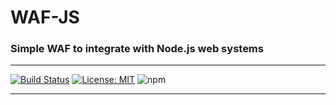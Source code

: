 # WAF-JS
### Simple WAF to integrate with Node.js web systems 
---

[![Build Status](https://travis-ci.org/undertuga/WAF-JS.svg?branch=master)](https://travis-ci.org/undertuga/WAF-JS)
[![License: MIT](https://img.shields.io/badge/License-MIT-yellow.svg)](https://github.com/undertuga/WAF-JS/blob/master/LICENSE)
![npm](https://img.shields.io/npm/v/waf-js)

---